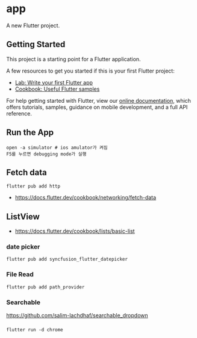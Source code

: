 # app

A new Flutter project.

## Getting Started

This project is a starting point for a Flutter application.

A few resources to get you started if this is your first Flutter project:

- [Lab: Write your first Flutter app](https://flutter.dev/docs/get-started/codelab)
- [Cookbook: Useful Flutter samples](https://flutter.dev/docs/cookbook)

For help getting started with Flutter, view our
[online documentation](https://flutter.dev/docs), which offers tutorials,
samples, guidance on mobile development, and a full API reference.

## Run the App

```
open -a simulator # ios amulator가 켜짐
F5를 누르면 debugging mode가 실행
```

## Fetch data

```
flutter pub add http
```

* <https://docs.flutter.dev/cookbook/networking/fetch-data>

## ListView

* <https://docs.flutter.dev/cookbook/lists/basic-list>

### date picker

```
flutter pub add syncfusion_flutter_datepicker
```

### File Read

```
flutter pub add path_provider
```

### Searchable

https://github.com/salim-lachdhaf/searchable_dropdown

### 

```
flutter run -d chrome
```